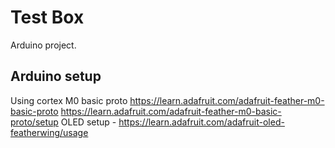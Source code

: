 # Test Box

Arduino project.



## Arduino setup

Using cortex M0 basic proto
https://learn.adafruit.com/adafruit-feather-m0-basic-proto
 https://learn.adafruit.com/adafruit-feather-m0-basic-proto/setup
OLED setup - https://learn.adafruit.com/adafruit-oled-featherwing/usage

